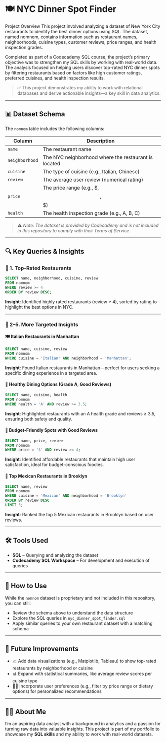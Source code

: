 
# 🍽️ NYC Dinner Spot Finder

Project Overview
This project involved analyzing a dataset of New York City restaurants to identify the best dinner options using SQL. The dataset, named nomnom, contains information such as restaurant names, neighborhoods, cuisine types, customer reviews, price ranges, and health inspection grades.

Completed as part of a Codecademy SQL course, the project’s primary objective was to strengthen my SQL skills by working with real-world data. The analysis focused on helping users discover top-rated NYC dinner spots by filtering restaurants based on factors like high customer ratings, preferred cuisines, and health inspection results.



> ✅ This project demonstrates my ability to work with relational databases and derive actionable insights—a key skill in data analytics.

---

## 📊 Dataset Schema

The `nomnom` table includes the following columns:

| Column        | Description                                         |
|---------------|-----------------------------------------------------|
| `name`        | The restaurant name                                 |
| `neighborhood`| The NYC neighborhood where the restaurant is located|
| `cuisine`     | The type of cuisine (e.g., Italian, Chinese)        |
| `review`      | The average user review (numerical rating)          |
| `price`       | The price range (e.g., $, $$, $$$)                  |
| `health`      | The health inspection grade (e.g., A, B, C)         |

> ⚠️ *Note: The dataset is provided by Codecademy and is not included in this repository to comply with their Terms of Service.*

---

## 🔍 Key Queries & Insights

### 🥇 1. Top-Rated Restaurants
```sql
SELECT name, neighborhood, cuisine, review 
FROM nomnom 
WHERE review >= 4 
ORDER BY review DESC;
```
**Insight**: Identified highly rated restaurants (review ≥ 4), sorted by rating to highlight the best options in NYC.

---

### 🍝 2–5. More Targeted Insights

#### 🍽️ Italian Restaurants in Manhattan
```sql
SELECT name, cuisine, review 
FROM nomnom 
WHERE cuisine = 'Italian' AND neighborhood = 'Manhattan';
```
**Insight**: Found Italian restaurants in Manhattan—perfect for users seeking a specific dining experience in a targeted area.

#### 🥗 Healthy Dining Options (Grade A, Good Reviews)
```sql
SELECT name, cuisine, health 
FROM nomnom 
WHERE health = 'A' AND review >= 3.5;
```
**Insight**: Highlighted restaurants with an A health grade and reviews ≥ 3.5, ensuring both safety and quality.

#### 💸 Budget-Friendly Spots with Good Reviews
```sql
SELECT name, price, review 
FROM nomnom 
WHERE price = '$' AND review >= 4;
```
**Insight**: Identified affordable restaurants that maintain high user satisfaction, ideal for budget-conscious foodies.

#### 🌮 Top Mexican Restaurants in Brooklyn
```sql
SELECT name, review 
FROM nomnom 
WHERE cuisine = 'Mexican' AND neighborhood = 'Brooklyn' 
ORDER BY review DESC 
LIMIT 5;
```
**Insight**: Ranked the top 5 Mexican restaurants in Brooklyn based on user reviews.

---

## 🛠️ Tools Used

- **SQL** – Querying and analyzing the dataset  
- **Codecademy SQL Workspace** – For development and execution of queries

---

## 🚀 How to Use

While the `nomnom` dataset is proprietary and not included in this repository, you can still:

- Review the schema above to understand the data structure  
- Explore the SQL queries in `nyc_dinner_spot_finder.sql`  
- Apply similar queries to your own restaurant dataset with a matching schema

---

## 🌟 Future Improvements

- 📈 Add data visualizations (e.g., Matplotlib, Tableau) to show top-rated restaurants by neighborhood or cuisine  
- 📊 Expand with statistical summaries, like average review scores per cuisine type  
- 🧑‍🍳 Incorporate user preferences (e.g., filter by price range or dietary options) for personalized recommendations  

---

## 👨‍💻 About Me

I’m an aspiring data analyst with a background in analytics and a passion for turning raw data into valuable insights. This project is part of my portfolio to showcase my **SQL skills** and my ability to work with real-world datasets.


